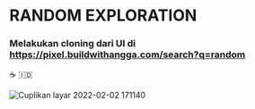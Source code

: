 # RANDOM EXPLORATION

### Melakukan cloning dari UI di https://pixel.buildwithangga.com/search?q=random
☕ 🇮🇩

![Cuplikan layar 2022-02-02 171140](https://user-images.githubusercontent.com/76081296/152134285-ddae1613-9b24-44e6-86c3-36c063601a2c.png)
